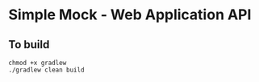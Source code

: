 # Simple Mock - Web Application API

## To build

```shell
chmod +x gradlew
./gradlew clean build
```